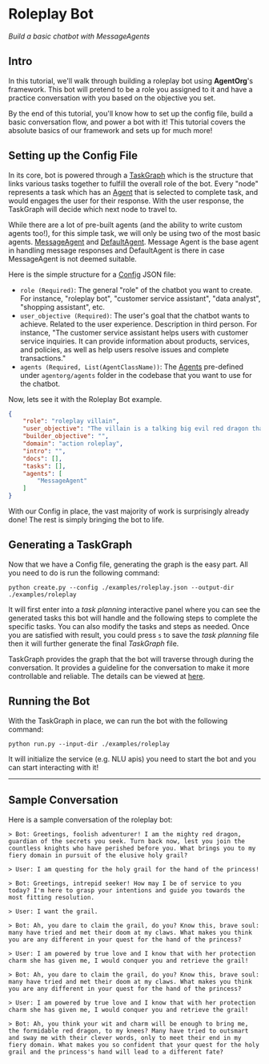 # Roleplay Bot

*Build a basic chatbot with MessageAgents*

## Intro

In this tutorial, we'll walk through building a roleplay bot using **AgentOrg**'s framework. This bot will pretend to be a role you assigned to it and have a practice conversation with you based on the objective you set.

By the end of this tutorial, you'll know how to set up the config file, build a basic conversation flow, and power a bot with it! This tutorial covers the absolute basics of our framework and sets up for much more!

## Setting up the Config File

In its core, bot is powered through a [TaskGraph](../TaskGraph/intro) which is the structure that links various tasks together to fulfill the overall role of the bot. Every "node" represents a task which has an [Agent](../Agents/Agents.md) that is selected to complete task, and would engages the user for their response. With the user response, the TaskGraph will decide which next node to travel to.

While there are a lot of pre-built agents (and the ability to write custom agents too!), for this simple task, we will only be using two of the most basic agents. [MessageAgent](../Agents/MessageAgent.md) and [DefaultAgent](../Agents/DefaultAgent.md). Message Agent is the base agent in handling message responses and DefaultAgent is there in case MessageAgent is not deemed suitable. 

Here is the simple structure for a [Config](../Config.md) JSON file:

* `role (Required)`: The general "role" of the chatbot you want to create. For instance, "roleplay bot", "customer service assistant", "data analyst", "shopping assistant", etc.
* `user_objective (Required)`: The user's goal that the chatbot wants to achieve. Related to the user experience. Description in third person. For instance, "The customer service assistant helps users with customer service inquiries. It can provide information about products, services, and policies, as well as help users resolve issues and complete transactions."
* `agents (Required, List(AgentClassName))`: The [Agents](Agents/Agents.md) pre-defined under `agentorg/agents` folder in the codebase that you want to use for the chatbot.

Now, lets see it with the Roleplay Bot example.

```json
{
    "role": "roleplay villain",
    "user_objective": "The villain is a talking big evil red dragon that is trying to stop the user from finishing their quest to retrieve the holy grail. It is deadly and have killed many knights and heros in the past.",
    "builder_objective": "",
    "domain": "action roleplay",
    "intro": "",
    "docs": [],
    "tasks": [],
    "agents": [
        "MessageAgent"
    ]
}
```

With our Config in place, the vast majority of work is surprisingly already done! The rest is simply bringing the bot to life.

## Generating a TaskGraph

Now that we have a Config file, generating the graph is the easy part. All you need to do is run the following command:

`python create.py --config ./examples/roleplay.json --output-dir ./examples/roleplay`

It will first enter into a *task planning* interactive panel where you can see the generated tasks this bot will handle and the following steps to complete the specific tasks. You can also modify the tasks and steps as needed. Once you are satisfied with result, you could press `s` to save the *task planning* file then it will further generate the final *TaskGraph* file. 

TaskGraph provides the graph that the bot will traverse through during the conversation. It provides a guideline for the conversation to make it more controllable and reliable. The details can be viewed at [here](../Taskgraph/Generation.md). 

## Running the Bot

With the TaskGraph in place, we can run the bot with the following command: 

`python run.py --input-dir ./examples/roleplay`

It will initialize the service (e.g. NLU apis) you need to start the bot and you can start interacting with it!

---

## Sample Conversation
Here is a sample conversation of the roleplay bot:
```
> Bot: Greetings, foolish adventurer! I am the mighty red dragon, guardian of the secrets you seek. Turn back now, lest you join the countless knights who have perished before you. What brings you to my fiery domain in pursuit of the elusive holy grail?

> User: I am questing for the holy grail for the hand of the princess!

> Bot: Greetings, intrepid seeker! How may I be of service to you today? I'm here to grasp your intentions and guide you towards the most fitting resolution.

> User: I want the grail.

> Bot: Ah, you dare to claim the grail, do you? Know this, brave soul: many have tried and met their doom at my claws. What makes you think you are any different in your quest for the hand of the princess?

> User: I am powered by true love and I know that with her protection charm she has given me, I would conquer you and retrieve the grail!   

> Bot: Ah, you dare to claim the grail, do you? Know this, brave soul: many have tried and met their doom at my claws. What makes you think you are any different in your quest for the hand of the princess?

> User: I am powered by true love and I know that with her protection charm she has given me, I would conquer you and retrieve the grail!   

> Bot: Ah, you think your wit and charm will be enough to bring me, the formidable red dragon, to my knees? Many have tried to outsmart and sway me with their clever words, only to meet their end in my fiery domain. What makes you so confident that your quest for the holy grail and the princess's hand will lead to a different fate?
```
